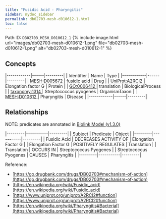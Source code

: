 ```yaml
---
title: "Fusidic Acid - Pharyngitis"
sidebar: mydoc_sidebar
permalink: db02703-mesh-d010612-1.html
toc: false 
---
```



Path ID: `DB02703_MESH_D010612_1`
{% include image.html url="images/db02703-mesh-d010612-1.png" file="db02703-mesh-d010612-1.png" alt="db02703-mesh-d010612-1" %}

## Concepts

|------------|------|---------|
| Identifier | Name | Type    |
|------------|------|---------|
| <a href="https://identifiers.org/MESH:D005672">MESH:D005672 </a> | fusidic acid | Drug |
| <a href="https://identifiers.org/UniProt:A2RCI2">UniProt:A2RCI2 </a> | Elongation factor G | Protein |
| <a href="https://identifiers.org/GO:0006412">GO:0006412 </a> | translation | BiologicalProcess |
| <a href="https://identifiers.org/taxonomy:1314">taxonomy:1314 </a> | Streptococcus pyogenes | OrganismTaxon |
| <a href="https://identifiers.org/MESH:D010612">MESH:D010612 </a> | Pharyngitis | Disease |
|------------|------|---------|

## Relationships


NOTE: predicates are annotated in <a href="https://github.com/biolink/biolink-model/releases/tag/v1.3.0">Biolink Model (v1.3.0)</a>

|---------|-----------|---------|
| Subject | Predicate | Object  |
|---------|-----------|---------|
| Fusidic Acid | DECREASES ACTIVITY OF | Elongation Factor G |
| Elongation Factor G | POSITIVELY REGULATES | Translation |
| Translation | OCCURS IN | Streptococcus Pyogenes |
| Streptococcus Pyogenes | CAUSES | Pharyngitis |
|---------|-----------|---------|

Reference: 
  - [https://go.drugbank.com/drugs/DB02703#mechanism-of-action](https://go.drugbank.com/drugs/DB02703#mechanism-of-action)
  - [https://en.wikipedia.org/wiki/Fusidic_acid](https://en.wikipedia.org/wiki/Fusidic_acid)
  - [https://www.uniprot.org/uniprot/A2RCI2#function](https://www.uniprot.org/uniprot/A2RCI2#function)
  - [https://en.wikipedia.org/wiki/Pharyngitis#Bacterial](https://en.wikipedia.org/wiki/Pharyngitis#Bacterial)
